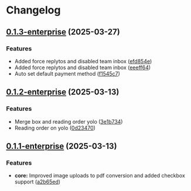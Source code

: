 # Changelog

## [0.1.3-enterprise](https://github.com/lumina-ai-inc/chunkr-enterprise/compare/chunkr-services-enterprise-v0.1.2-enterprise...chunkr-services-enterprise-v0.1.3-enterprise) (2025-03-27)


### Features

* Added force replytos and disabled team inbox ([efd854e](https://github.com/lumina-ai-inc/chunkr-enterprise/commit/efd854ed5af4db0ff1f2da47693c69e4428f6023))
* Added force replytos and disabled team inbox ([eeeff64](https://github.com/lumina-ai-inc/chunkr-enterprise/commit/eeeff64ebff603aa0963ebf7f3d0e168295f93a3))
* Auto set default payment method ([f1545c7](https://github.com/lumina-ai-inc/chunkr-enterprise/commit/f1545c7948c738453a4bc192411abe5e946356b1))

## [0.1.2-enterprise](https://github.com/lumina-ai-inc/chunkr-enterprise/compare/chunkr-services-enterprise-v0.1.1-enterprise...chunkr-services-enterprise-v0.1.2-enterprise) (2025-03-13)


### Features

* Merge box and reading order yolo ([3e1b734](https://github.com/lumina-ai-inc/chunkr-enterprise/commit/3e1b734fba92550a4e735869a999230962496c80))
* Reading order on yolo ([0d23470](https://github.com/lumina-ai-inc/chunkr-enterprise/commit/0d234707298292a824ed3a3e1f7d801f422ab101))

## [0.1.1-enterprise](https://github.com/lumina-ai-inc/chunkr-enterprise/compare/chunkr-services-enterprise-v0.1.0-enterprise...chunkr-services-enterprise-v0.1.1-enterprise) (2025-03-13)


### Features

* **core:** Improved image uploads to pdf conversion and added checkbox support ([a2b65ed](https://github.com/lumina-ai-inc/chunkr-enterprise/commit/a2b65ed182dcc07af1bccc5b4e98dec3a3335ed8))

